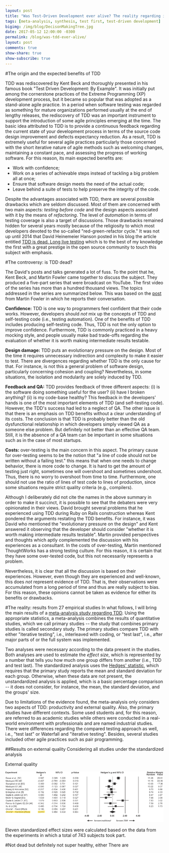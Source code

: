 ```yaml
---
layout: post
title: "Was Test-Driven Development ever alive? The reality regarding its impacts on the productivity and software quality"
tags: [meta-analysis, synthesis, test first, test-driven development]
bigimg: /img/blog/DecisonMakingTree.jpg
date: 2017-05-12 12:00:00 -0300
permalink: /blog/was-tdd-ever-alive/
layout: post
comments: true
show-share: true
show-subscribe: true
---
```


#The origin and the expected benefits of TDD

TDD was rediscovered by Kent Beck and thoroughly presented in his famous book "Test Driven Development: By Example". It was initially put among the cornerstone practices of the Extreme Programming (XP) development process, but it became so popular that was adopted as a stand-alone agile practice. In a period when software testing was regarded as something for mature organizations performed usually at the end of lengthy releases, the rediscovery of TDD was an important instrument to support the introduction of some agile principles emerging at the time.  The basic idea attributed to TDD is to provide a continuous feedback regarding the current state of your development process in terms of the source code design improvement and defects expectancy reduction. As a result, TDD is extremely useful for several agile practices particularly those concerned with the short iterative nature of agile methods such as welcoming changes, maintaining a constant pace, and assessing the progress of working software. For this reason, its main expected benefits are:

* Work with confidence;
* Work on a series of achievable steps instead of tackling a big problem all at once;
* Ensure that software design meets the need of the actual code;
* Leave behind a suite of tests to help preserve the integrity of the code.

Despite the advantages associated with TDD, there are several possible drawbacks which are seldom discussed. Most of them are concerned with two main aspects: *testing before code* and the design aspects associated with it by the means of *refactoring*. The level of *automation* in terms of testing coverage is also a target of discussions. Those drawbacks remained hidden for several years mostly because of the religiosity to which most developers devoted to the so-called "red-green-refactor cycle." It was not up until 2014 that David Heinemeier Hanson posted in his blog the article entitled [TDD is dead. Long live testing](http://david.heinemeierhansson.com/2014/tdd-is-dead-long-live-testing.html) which is to the best of my knowledge the first with a great prestige in the open source community to touch this subject with emphasis.  

#The controversy: is TDD dead?

The David's posts and talks generated a lot of fuss. To the point that he, Kent Beck, and Martin Fowler came together to discuss the subject. They produced a five-part series that were broadcast on YouTube. The first video of the series has more than a hundred thousand views. The topics addressed in the series are summarized below. This was based on the [post](https://martinfowler.com/articles/is-tdd-dead/) from Martin Fowler in which he reports their conversation.

**Confidence:** TDD is one way to programmers feel confident that their code works.  However, developers should *not* mix up the concepts of TDD and self-testing code (i.e., testing automation). One of the benefits of TDD includes producing self-testing code. Thus, TDD is not the only option to improve confidence. Furthermore, TDD is commonly practiced in a heavy mocking style, and people usually make bad trade-offs regarding the evaluation of whether it is worth making intermediate results testable. 

**Design damage:** TDD puts an evolutionary pressure on the design. Most of the time it requires unnecessary indirection and complexity to make it easier to test. There are divergences regarding whether TDD is the only cause for that. For instance, is not this a general problem of software design, particularly concerning cohesion and coupling? Nevertheless, in some situations, the isolation and modularity are solely induced by TDD.

**Feedback and QA:** TDD provides feedback of three different aspects: (i) is the software doing something useful for the user? (ii) have I broken anything? (ii) is my code-base healthy? This feedback in the developers' hands is one of the most important elements of TDD (and self-testing code). However, the TDD's success had led to a neglect of QA. The other issue is that there is an emphasis on TDD benefits without a clear understanding of its costs. The conclusion is that TDD is probably better than the old dysfunctional relationship in which developers simply viewed QA as a someone else problem. But definitely not better than an effective QA team.  Still, it is the absence of a QA team can be important in some situations such as in the case of most startups. 

**Costs:** over-testing is the main concern in this aspect. The primary cause for over-testing seems to be the notion that "a line of code should not be written without a failing test." this means that when one needs to change behavior, there is more code to change. It is hard to get the amount of testing just right, sometimes one will overshoot and sometimes undershoot. Thus, there is no worry to overshoot from time to time. Furthermore, one should not use the ratio of lines of test code to lines of production, since some situations require strict quality criteria (e.g., compilers). 

Although I deliberately did not cite the names in the above summary in order to make it succinct, it is possible to see that the debaters were very opinionated in their views. David brought several problems that he experienced using TDD during Ruby on Rails construction whereas Kent pondered the arguments restating the TDD benefits. For instance, it was David who mentioned the "evolutionary pressure on the design" and Kent answered it observing that the developer should consider "whether it is worth making intermediate results testable". Martin provided perspectives and thoughts which aptly complemented the discussion with his experiences as a consultant. In the costs of over-testing, Martin mentioned ThoughtWorks has a strong testing culture. For this reason, it is certain that they have some over-tested code, but this not necessarily represents a problem.

Nevertheless, it is clear that all the discussion is based on their experiences. However, even though they are experienced and well-known, this does *not* represent evidence of TDD. That is, their observations were accumulated from a long period of time and thus are really subject to bias. For this reason, these opinions cannot be taken as evidence for either its benefits or drawbacks.   

#The reality: results from 27 empirical studies
In what follows, I will bring the main results of a [meta-analysis study regarding TDD](http://ieeexplore.ieee.org/document/6197200/). Using the appropriate statistics, a meta-analysis combines the results of quantitative studies, which we call primary studies -- the study that combines primary studies is called secondary study. The primary studies compare TDD with either "iterative testing", i.e., interleaved with coding, or "test last", i.e., after major parts of or the full system was implemented. 

Two analyses were necessary according to the data present in the studies. Both analyses are used to estimate the *effect size*, which is represented by a number that tells you how much one group differs from another (i.e., TDD and test last). The standardized analysis uses the [Hedges' statistic](http://www.statisticshowto.com/hedges-g/), which requires that the primary study reports the mean and standard deviation for each group. Otherwise, when these data are not present, the unstandardized analysis is applied, which is a basic percentage comparison -- it does not consider, for instance, the mean, the standard deviation, and the groups' size. 

Due to limitations of the evidence found, the meta-analysis only considers two aspects of TDD: productivity and external quality. Also, the primary studies have different contexts. Some used students and, for this reason, are referred to as academic studies while others were conducted in a real-world environment with professionals and are named industrial studies. There were differences regarding the compared testing approach as well, i.e., "test last" or Waterfall and "iterative testing". Besides, several studies included other agile practices such as pair programming.

##Results on external quality
Considering all studies under the standardized analysis  


External quality



![Forest plot on quality](https://github.com/pasemes/pasemes.github.io/blob/master/img/blog/was-tdd-ever-alive/quality_overall_fig4.png?raw=true "Forest plot on quality")


Eleven standardized effect sizes were calculated based on the data from the experiments in which a total of 743 subjects took part. 

#Not dead but definitely not super healthy, either
There are 





